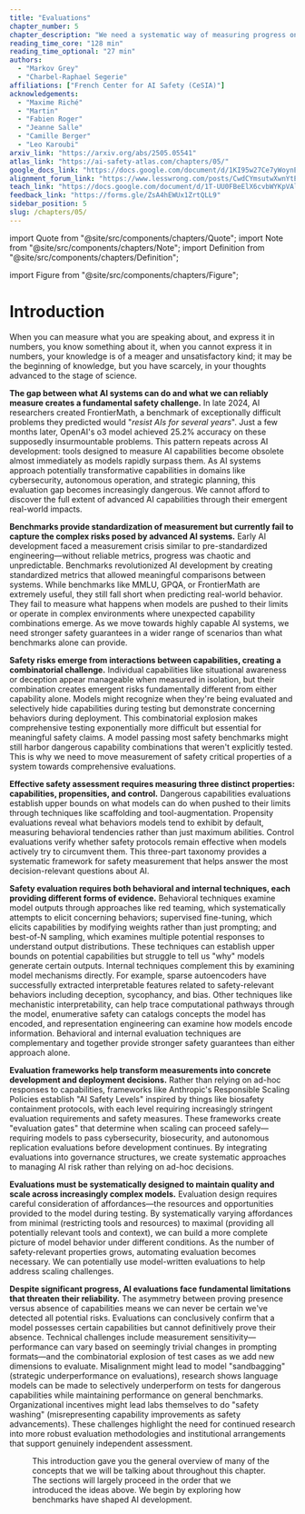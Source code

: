 ```yaml
---
title: "Evaluations"
chapter_number: 5
chapter_description: "We need a systematic way of measuring progress on safety."
reading_time_core: "128 min"
reading_time_optional: "27 min"
authors:
  - "Markov Grey"
  - "Charbel-Raphael Segerie"
affiliations: ["French Center for AI Safety (CeSIA)"]
acknowledgements:
  - "Maxime Riché"
  - "Martin"
  - "Fabien Roger"
  - "Jeanne Salle"
  - "Camille Berger"
  - "Leo Karoubi"
arxiv_link: "https://arxiv.org/abs/2505.05541"
atlas_link: "https://ai-safety-atlas.com/chapters/05/"
google_docs_link: "https://docs.google.com/document/d/1KI95w27Ce7yWoynE11PJ94IXK0gT0NwP8091s06P7wM/edit?usp=sharing"
alignment_forum_link: "https://www.lesswrong.com/posts/CwdCYmsutwXwnYtEF/paper-safety-by-measurement-a-systematic-literature-review"
teach_link: "https://docs.google.com/document/d/1T-UU0FBeElX6cvbWYKpVAl3U4ivrQLHA3IdIWqWKuBA/edit?tab=t.0#heading=h.fo57hwsn3del"
feedback_link: "https://forms.gle/ZsA4hEWUx1ZrtQLL9"
sidebar_position: 5
slug: /chapters/05/
---
```

import Quote from "@site/src/components/chapters/Quote";
import Note from "@site/src/components/chapters/Note";
import Definition from "@site/src/components/chapters/Definition";

import Figure from "@site/src/components/chapters/Figure";

# Introduction

<Quote speaker="Lord Kelvin" position="Mathematician, physicist and engineer" date="1889" source="([Oxford Reference, 2016](https://www.oxfordreference.com/display/10.1093/acref/9780191826719.001.0001/q-oro-ed4-00006236))">

When you can measure what you are speaking about, and express it in numbers, you know something about it, when you cannot express it in numbers, your knowledge is of a meager and unsatisfactory kind; it may be the beginning of knowledge, but you have scarcely, in your thoughts advanced to the stage of science.

</Quote>

**The gap between what AI systems can do and what we can reliably measure creates a fundamental safety challenge.** In late 2024, AI researchers created FrontierMath, a benchmark of exceptionally difficult problems they predicted would "*resist AIs for several years*". Just a few months later, OpenAI's o3 model achieved 25.2% accuracy on these supposedly insurmountable problems. This pattern repeats across AI development: tools designed to measure AI capabilities become obsolete almost immediately as models rapidly surpass them. As AI systems approach potentially transformative capabilities in domains like cybersecurity, autonomous operation, and strategic planning, this evaluation gap becomes increasingly dangerous. We cannot afford to discover the full extent of advanced AI capabilities through their emergent real-world impacts.

**Benchmarks provide standardization of measurement but currently fail to capture the complex risks posed by advanced AI systems.** Early AI development faced a measurement crisis similar to pre-standardized engineering—without reliable metrics, progress was chaotic and unpredictable. Benchmarks revolutionized AI development by creating standardized metrics that allowed meaningful comparisons between systems. While benchmarks like MMLU, GPQA, or FrontierMath are extremely useful, they still fall short when predicting real-world behavior. They fail to measure what happens when models are pushed to their limits or operate in complex environments where unexpected capability combinations emerge. As we move towards highly capable AI systems, we need stronger safety guarantees in a wider range of scenarios than what benchmarks alone can provide.

**Safety risks emerge from interactions between capabilities, creating a combinatorial challenge.** Individual capabilities like situational awareness or deception appear manageable when measured in isolation, but their combination creates emergent risks fundamentally different from either capability alone. Models might recognize when they're being evaluated and selectively hide capabilities during testing but demonstrate concerning behaviors during deployment. This combinatorial explosion makes comprehensive testing exponentially more difficult but essential for meaningful safety claims. A model passing most safety benchmarks might still harbor dangerous capability combinations that weren't explicitly tested. This is why we need to move measurement of safety critical properties of a system towards comprehensive evaluations.

**Effective safety assessment requires measuring three distinct properties: capabilities, propensities, and control.** Dangerous capabilities evaluations establish upper bounds on what models can do when pushed to their limits through techniques like scaffolding and tool-augmentation. Propensity evaluations reveal what behaviors models tend to exhibit by default, measuring behavioral tendencies rather than just maximum abilities. Control evaluations verify whether safety protocols remain effective when models actively try to circumvent them. This three-part taxonomy provides a systematic framework for safety measurement that helps answer the most decision-relevant questions about AI.

**Safety evaluation requires both behavioral and internal techniques, each providing different forms of evidence.** Behavioral techniques examine model outputs through approaches like red teaming, which systematically attempts to elicit concerning behaviors; supervised fine-tuning, which elicits capabilities by modifying weights rather than just prompting; and best-of-N sampling, which examines multiple potential responses to understand output distributions. These techniques can establish upper bounds on potential capabilities but struggle to tell us "why" models generate certain outputs. Internal techniques complement this by examining model mechanisms directly. For example, sparse autoencoders have successfully extracted interpretable features related to safety-relevant behaviors including deception, sycophancy, and bias. Other techniques like mechanistic interpretability, can help trace computational pathways through the model, enumerative safety can catalogs concepts the model has encoded, and representation engineering can examine how models encode information. Behavioral and internal evaluation techniques are complementary and together provide stronger safety guarantees than either approach alone.

**Evaluation frameworks help transform measurements into concrete development and deployment decisions.** Rather than relying on ad-hoc responses to capabilities, frameworks like Anthropic's Responsible Scaling Policies establish "AI Safety Levels" inspired by things like biosafety containment protocols, with each level requiring increasingly stringent evaluation requirements and safety measures. These frameworks create "evaluation gates" that determine when scaling can proceed safely—requiring models to pass cybersecurity, biosecurity, and autonomous replication evaluations before development continues. By integrating evaluations into governance structures, we create systematic approaches to managing AI risk rather than relying on ad-hoc decisions.

**Evaluations must be systematically designed to maintain quality and scale across increasingly complex models.** Evaluation design requires careful consideration of affordances—the resources and opportunities provided to the model during testing. By systematically varying affordances from minimal (restricting tools and resources) to maximal (providing all potentially relevant tools and context), we can build a more complete picture of model behavior under different conditions. As the number of safety-relevant properties grows, automating evaluation becomes necessary. We can potentially use model-written evaluations to help address scaling challenges.

**Despite significant progress, AI evaluations face fundamental limitations that threaten their reliability.** The asymmetry between proving presence versus absence of capabilities means we can never be certain we've detected all potential risks. Evaluations can conclusively confirm that a model possesses certain capabilities but cannot definitively prove their absence. Technical challenges include measurement sensitivity—performance can vary based on seemingly trivial changes in prompting formats—and the combinatorial explosion of test cases as we add new dimensions to evaluate. Misalignment might lead to model "sandbagging" (strategic underperformance on evaluations), research shows language models can be made to selectively underperform on tests for dangerous capabilities while maintaining performance on general benchmarks. Organizational incentives might lead labs themselves to do "safety washing" (misrepresenting capability improvements as safety advancements). These challenges highlight the need for continued research into more robust evaluation methodologies and institutional arrangements that support genuinely independent assessment.

<Figure src="./img/6Dq_Image_1.png" alt="Enter image alt description" number="1" label="5.1" caption="Overview of chapter content." />

This introduction gave you the general overview of many of the concepts that we will be talking about throughout this chapter. The sections will largely proceed in the order that we introduced the ideas above. We begin by exploring how benchmarks have shaped AI development.
